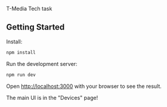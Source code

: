 T-Media Tech task

## Getting Started

Install:

```bash
npm install
```

Run the development server:

```bash
npm run dev
```

Open [http://localhost:3000](http://localhost:3000) with your browser to see the result.

The main UI is in the "Devices" page!
